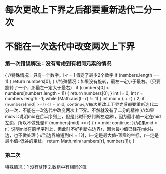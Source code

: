 # 每次更改上下界之后都要重新迭代二分一次
# 不能在一次迭代中改变两次上下界

### 第一次错误解法：没有考虑到有相同元素的情况
{
//特殊情况：只有一个数字。l-r = 1 假定了最少2个数字
if (numbers.length == 1) {
return numbers[0];
}
//特殊情况：如果没有旋转，最左一定小于最右。（只要旋转了一个，那最左一定大于最右）
if (numbers[0] < numbers[numbers.length - 1]) {
return numbers[0];
}
int l = 0;
int r = numbers.length - 1;
while (Math.abs(l - r) != 1) {
int mid = (l + r) / 2;
if (numbers[mid] >= l) {
l = mid;
continue;//每次更改上下界之后都要重新迭代二分一次，不能在一次迭代中改变两次上下界。不然就没有了二分的精神
}//如果mid<L:说明mid在后半序列上，但是此时不好判断左边界l，因为最小值一定在mid左边，所以不做处理
if (numbers[mid] <= r) {
r = mid;
continue;
}//如果mid > r：说明mid在前半序列上，但此时不好判断右边界r，因为最小值已经在mid右边，也不做处理
}
//当边界缩短到r-l = 1时，l一定是最大值-顶峰的坐标，r一定是最小值-低谷的坐标。
return Math.min(numbers[r], numbers[l]);
}

### 第二次
特殊情况：1 没有旋转 2.数组中有相同的值